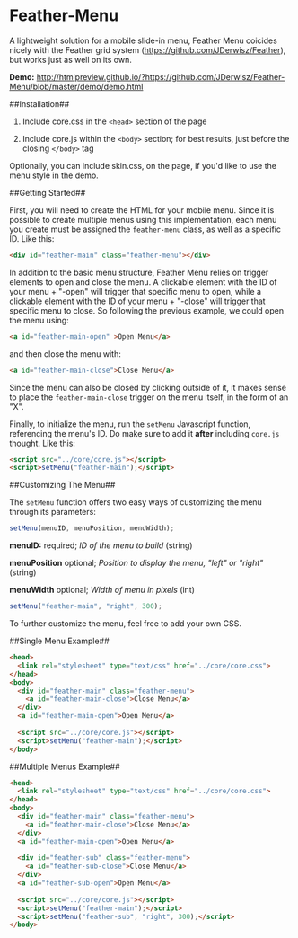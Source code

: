 Feather-Menu
============

A lightweight solution for a mobile slide-in menu, Feather Menu coicides nicely with the Feather grid system (https://github.com/JDerwisz/Feather), but works just as well on its own.

**Demo:** http://htmlpreview.github.io/?https://github.com/JDerwisz/Feather-Menu/blob/master/demo/demo.html

##Installation##

1) Include core.css in the ```<head>``` section of the page

2) Include core.js within the ```<body>``` section; for best results, just before the closing ```</body>``` tag

Optionally, you can include skin.css, on the page, if you'd like to use the menu style in the demo.

##Getting Started##

First, you will need to create the HTML for your mobile menu. Since it is possible to create multiple menus using this implementation, each menu you create must be assigned the ```feather-menu``` class, as well as a specific ID. Like this:

```html
<div id="feather-main" class="feather-menu"></div>
```

In addition to the basic menu structure, Feather Menu relies on trigger elements to open and close the menu. A clickable element with the ID of your menu + "-open" will trigger that specific menu to open, while a clickable element with the ID of your menu + "-close" will trigger that specific menu to close. So following the previous example, we could open the menu using:

```html
<a id="feather-main-open" >Open Menu</a>
```

and then close the menu with:

```html
<a id="feather-main-close">Close Menu</a>
```

Since the menu can also be closed by clicking outside of it, it makes sense to place the ```feather-main-close``` trigger on the menu itself, in the form of an "X".

Finally, to initialize the menu, run the ```setMenu``` Javascript function, referencing the menu's ID. Do make sure to add it **after** including ```core.js``` thought. Like this:
```html
<script src="../core/core.js"></script>
<script>setMenu("feather-main");</script>
```

##Customizing The Menu##

The ```setMenu``` function offers two easy ways of customizing the menu through its parameters:

```javascript
setMenu(menuID, menuPosition, menuWidth);
```
**menuID:** required; *ID of the menu to build* (string)

**menuPosition** optional; *Position to display the menu, "left" or "right"* (string)

**menuWidth** optional; *Width of menu in pixels* (int)

```javascript
setMenu("feather-main", "right", 300);
```

To further customize the menu, feel free to add your own CSS.

##Single Menu Example##

```html
<head>
  <link rel="stylesheet" type="text/css" href="../core/core.css">
</head>
<body>
  <div id="feather-main" class="feather-menu">
    <a id="feather-main-close">Close Menu</a>
  </div>
  <a id="feather-main-open">Open Menu</a>
  
  <script src="../core/core.js"></script>
  <script>setMenu("feather-main");</script>
</body>
```

##Multiple Menus Example##

```html
<head>
  <link rel="stylesheet" type="text/css" href="../core/core.css">
</head>
<body>
  <div id="feather-main" class="feather-menu">
    <a id="feather-main-close">Close Menu</a>
  </div>
  <a id="feather-main-open">Open Menu</a>
  
  <div id="feather-sub" class="feather-menu">
    <a id="feather-sub-close">Close Menu</a>
  </div>
  <a id="feather-sub-open">Open Menu</a>
  
  <script src="../core/core.js"></script>
  <script>setMenu("feather-main");</script>
  <script>setMenu("feather-sub", "right", 300);</script>
</body>
```
